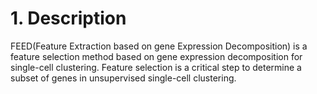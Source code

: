 # 1. Description

FEED(Feature Extraction based on gene Expression Decomposition) is a feature selection method based on gene expression decomposition for single-cell clustering. Feature selection is a critical step to determine a subset of genes in unsupervised single-cell clustering.

